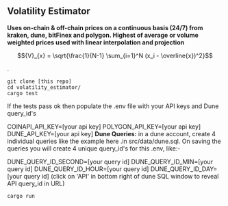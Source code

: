 ## Volatility Estimator

**Uses on-chain & off-chain prices on a continuous basis (24/7) from kraken, dune, bitFinex and polygon. Highest of average or volume weighted prices used with linear interpolation and projection**

$${V}_{x} = \sqrt{\frac{1}{N-1} \sum_{i=1}^N (x_i - \overline{x})^2}$$

.

    git clone [this repo]
    cd volatility_estimator/
    cargo test

If the tests pass ok then populate the .env file with your API keys and Dune query_id's

COINAPI_API_KEY=[your api key]
POLYGON_API_KEY=[your api key]
DUNE_API_KEY=[your api key]
**Dune Queries:** in a dune account, create 4 individual queries like the example here .in src/data/dune.sql. On saving the queries you will create 4 unique query_id's for this .env, like:-

DUNE_QUERY_ID_SECOND=[your query id]
DUNE_QUERY_ID_MIN=[your query id]
DUNE_QUERY_ID_HOUR=[your query id]
DUNE_QUERY_ID_DAY=[your query id]
(click on 'API' in bottom right of dune SQL window to reveal API query_id in URL)

    cargo run
